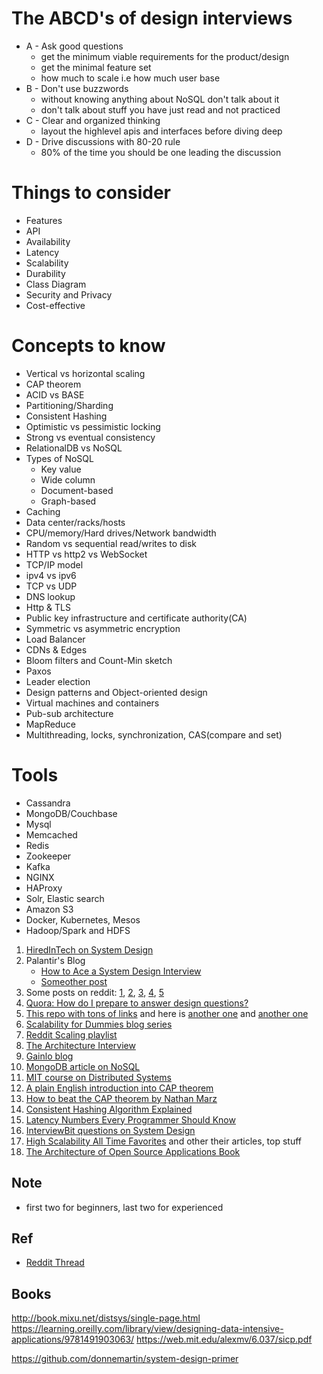 # The ABCD's of design interviews

- A - Ask good questions 
    - get the minimum viable requirements for the product/design
    - get the minimal feature set
    - how much to scale i.e how much user base
- B - Don't use buzzwords
    - without knowing anything about NoSQL don't talk about it
    - don't talk about stuff you have just read and not practiced
- C - Clear and organized thinking
    - layout the highlevel apis and interfaces before diving deep
- D - Drive discussions with 80-20 rule
    -  80% of the time you should be one leading the discussion

# Things to consider
- Features
- API
- Availability
- Latency
- Scalability
- Durability
- Class Diagram
- Security and Privacy
- Cost-effective

# Concepts to know
- Vertical vs horizontal scaling
- CAP theorem
- ACID vs BASE
- Partitioning/Sharding 
- Consistent Hashing
- Optimistic vs pessimistic locking
- Strong vs eventual consistency
- RelationalDB vs NoSQL
- Types of NoSQL
    - Key value
    - Wide column
    - Document-based
    - Graph-based
- Caching
- Data center/racks/hosts
- CPU/memory/Hard drives/Network bandwidth
- Random vs sequential read/writes to disk
- HTTP vs http2 vs WebSocket
- TCP/IP model
- ipv4 vs ipv6
- TCP vs UDP
- DNS lookup
- Http & TLS
- Public key infrastructure and certificate authority(CA)
- Symmetric vs asymmetric encryption
- Load Balancer
- CDNs & Edges
- Bloom filters and Count-Min sketch
- Paxos 
- Leader election
- Design patterns and Object-oriented design
- Virtual machines and containers
- Pub-sub architecture 
- MapReduce
- Multithreading, locks, synchronization, CAS(compare and set)

# Tools

- Cassandra
- MongoDB/Couchbase
- Mysql
- Memcached
- Redis
- Zookeeper
- Kafka
- NGINX
- HAProxy
- Solr, Elastic search
- Amazon S3
- Docker, Kubernetes, Mesos
- Hadoop/Spark and HDFS

1. [HiredInTech on System Design](https://www.hiredintech.com/system-design/)
1. Palantir's Blog
     - [How to Ace a System Design Interview](https://www.palantir.com/2011/10/how-to-ace-a-systems-design-interview/)
     - [Someother post](http://web.archive.org/web/20160313091215/https://www.palantir.com/2009/05/bandwidth-isnt-cheap-disk-isnt-cheap-cpu-isnt-cheap/)
1. Some posts on reddit: [1](https://www.reddit.com/r/cscareerquestions/comments/30y89g/how_do_you_answer_interview_questions_on_large/), [2](https://www.reddit.com/r/cscareerquestions/comments/4thln8/would_someone_be_able_to_solve_questions_like_the/d5hx00a), [3](https://www.reddit.com/r/coding/comments/4vm20l/heres_how_architecture_interviews_at_tech/), [4](https://www.reddit.com/r/cscareerquestions/comments/3sm85j/how_to_answer_tech_interview_questions_regarding/), [5](https://www.reddit.com/r/cscareerquestions/comments/3tzhyp/what_are_uber_onsite_interviews_like/cxashic)
1. [Quora: How do I prepare to answer design questions?](https://www.quora.com/How-do-I-prepare-to-answer-design-questions-in-a-technical-interview)
1. [This repo with tons of links](https://github.com/checkcheckzz/system-design-interview) and here is [another one](https://github.com/shashank88/system_design) and [another one](https://github.com/jdsutton/Technical-Interview-Megarepo/tree/master/System%20Design)
1. [Scalability for Dummies blog series](http://www.lecloud.net/tagged/scalability)
1. [Reddit Scaling playlist](https://www.youtube.com/watch?v=pjNTgULVVf4&list=PLVi1LmRuKQ0NINQfjKLVen7J2lZFL35wP&index=1)
1. [The Architecture Interview](http://www.susanjfowler.com/blog/2016/10/7/the-architecture-interview)
1. [Gainlo blog](http://blog.gainlo.co/)
1. [MongoDB article on NoSQL](https://www.mongodb.com/nosql-explained)
1. [MIT course on Distributed Systems](http://web.mit.edu/6.033/www/)
1. [A plain English introduction into CAP theorem](http://ksat.me/a-plain-english-introduction-to-cap-theorem/)
1. [How to beat the CAP theorem by Nathan Marz](http://nathanmarz.com/blog/how-to-beat-the-cap-theorem.html)
1. [Consistent Hashing Algorithm Explained](https://ihong5.wordpress.com/2014/08/19/consistent-hashing-algorithm/)
1. [Latency Numbers Every Programmer Should Know](https://gist.github.com/jboner/2841832)
1. [InterviewBit questions on System Design](https://www.interviewbit.com/courses/system-design/)
1. [High Scalability All Time Favorites](http://highscalability.com/all-time-favorites/) and other their articles, top stuff
1. [The Architecture of Open Source Applications Book](http://aosabook.org/en/index.html)

## Note

- first two for beginners, last two for experienced

## Ref
- [Reddit Thread](https://www.reddit.com/r/cscareerquestions/comments/5u825g/resources_on_learning_system_design_and_data/)

## Books

http://book.mixu.net/distsys/single-page.html
https://learning.oreilly.com/library/view/designing-data-intensive-applications/9781491903063/
https://web.mit.edu/alexmv/6.037/sicp.pdf

https://github.com/donnemartin/system-design-primer